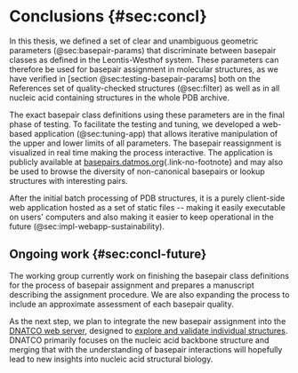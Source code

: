 # Conclusions {#sec:concl}

In this thesis, we defined a set of clear and unambiguous geometric parameters (@sec:basepair-params) that discriminate between basepair classes as defined in the Leontis-Westhof system.
These parameters can therefore be used for basepair assignment in molecular structures, as we have verified in [section @sec:testing-basepair-params] both on the References set of quality-checked structures (@sec:filter) as well as in all nucleic acid containing structures in the whole PDB archive.

The exact basepair class definitions using these parameters are in the final phase of testing.
To facilitate the testing and tuning, we developed a web-based application (@sec:tuning-app) that allows iterative manipulation of the upper and lower limits of all parameters.
The basepair reassignment is visualized in real time making the process interactive.
The application is publicly available at [basepairs.datmos.org](https://basepairs.datmos.org){.link-no-footnote} and may also be used to browse the diversity of non-canonical basepairs or lookup structures with interesting pairs.

After the initial batch processing of PDB structures, it is a purely client-side web application hosted as a set of static files --
making it easily executable on users' computers and also making it easier to keep operational in the future (@sec:impl-webapp-sustainability).

## Ongoing work {#sec:concl-future}

The working group currently work on finishing the basepair class definitions for the process of basepair assignment and prepares a manuscript describing the assignment procedure.
We are also expanding the process to include an approximate assessment of each basepair quality.

As the next step, we plan to integrate the new basepair assignment into the [DNATCO web server](https://dnatco.datmos.org), designed to [explore and validate individual structures](https://doi.org/10.1107/S2059798318000050).
DNATCO primarily focuses on the nucleic acid backbone structure and merging that with the understanding of basepair interactions will hopefully lead to new insights into nucleic acid structural biology.

<!-- GPT4:

In this thesis, we have made significant strides toward providing clear and unambiguous definitions for the basepair classes of the Leontis-Westhof system. The lack of accessible and definitive selection criteria in existing software has posed a considerable challenge for structural biologists. Our work addresses this gap by establishing a comprehensive framework that includes the definition and implementation of measurable parameters critical for basepair classification.

One of the notable achievements of our project is the development of an interactive application that allows for the precise tuning of selection criteria for each basepairing class. This tool not only aids in the accurate annotation of basepairs but also serves as a valuable resource for the scientific community, facilitating further research and exploration in nucleic acid structural biology.

Additionally, we have made significant progress in the integration of basepair information into the DNATCO web server. While DNATCO primarily focuses on the nucleic acid backbone structure, our integration of basepairing information aims to provide a more holistic understanding of nucleic acid structures by combining backbone and base interaction data.

The filtration of structural data to create the Reference Set was another pivotal aspect of our work. The methodological rigor applied ensures a high level of data quality, thereby minimizing bias and enhancing the reliability of our results. This curated dataset will be invaluable for future analyses and the continued development of our basepair classification framework.

Looking ahead, our team is already working on expanding the basepair definitions and integrating them into the broader understanding of nucleic acid structures. Future endeavors include the continued refinement of our methodologies and the exploration of new insights that arise from combining backbone and base interaction data.

In conclusion, this work lays a strong foundation for advancing the field of nucleic acid structural biology. By providing clear definitions, robust tools, and high-quality data, we aim to support ongoing research and foster new discoveries in this vital area of study.
-->
